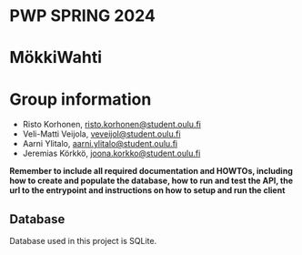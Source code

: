 # PWP SPRING 2024
# MökkiWahti
# Group information
* Risto Korhonen, risto.korhonen@student.oulu.fi
* Veli-Matti Veijola, veveijol@student.oulu.fi
* Aarni Ylitalo, aarni.ylitalo@student.oulu.fi
* Jeremias Körkkö, joona.korkko@student.oulu.fi

__Remember to include all required documentation and HOWTOs, including how to create and populate the database, how to run and test the API, the url to the entrypoint and instructions on how to setup and run the client__


## Database

Database used in this project is SQLite.